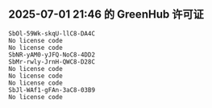 ## 2025-07-01 21:46 的 GreenHub 许可证
```
SbOl-59Wk-skqU-llC8-DA4C
No license code
No license code
SbNR-yAM0-yJFQ-NoC8-4DD2
SbMr-rwly-JrnH-QWC8-D28C
No license code
No license code
No license code
SbJl-WAf1-gFAn-3aC8-03B9
No license code
```
